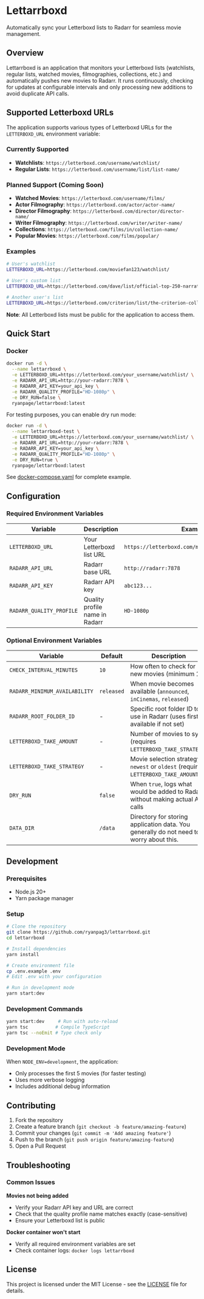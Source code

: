 # Lettarrboxd

Automatically sync your Letterboxd lists to Radarr for seamless movie management.

## Overview

Lettarrboxd is an application that monitors your Letterboxd lists (watchlists, regular lists, watched movies, filmographies, collections, etc.) and automatically pushes new movies to Radarr. It runs continuously, checking for updates at configurable intervals and only processing new additions to avoid duplicate API calls.

## Supported Letterboxd URLs

The application supports various types of Letterboxd URLs for the `LETTERBOXD_URL` environment variable:

### Currently Supported
- **Watchlists**: `https://letterboxd.com/username/watchlist/`
- **Regular Lists**: `https://letterboxd.com/username/list/list-name/`

### Planned Support (Coming Soon)
- **Watched Movies**: `https://letterboxd.com/username/films/`
- **Actor Filmography**: `https://letterboxd.com/actor/actor-name/`
- **Director Filmography**: `https://letterboxd.com/director/director-name/`
- **Writer Filmography**: `https://letterboxd.com/writer/writer-name/`
- **Collections**: `https://letterboxd.com/films/in/collection-name/`
- **Popular Movies**: `https://letterboxd.com/films/popular/`

### Examples
```bash
# User's watchlist
LETTERBOXD_URL=https://letterboxd.com/moviefan123/watchlist/

# User's custom list
LETTERBOXD_URL=https://letterboxd.com/dave/list/official-top-250-narrative-feature-films/

# Another user's list
LETTERBOXD_URL=https://letterboxd.com/criterion/list/the-criterion-collection/
```

**Note**: All Letterboxd lists must be public for the application to access them.

## Quick Start

### Docker

```bash
docker run -d \
  --name lettarrboxd \
  -e LETTERBOXD_URL=https://letterboxd.com/your_username/watchlist/ \
  -e RADARR_API_URL=http://your-radarr:7878 \
  -e RADARR_API_KEY=your_api_key \
  -e RADARR_QUALITY_PROFILE="HD-1080p" \
  -e DRY_RUN=false \
  ryanpage/lettarrboxd:latest
```

For testing purposes, you can enable dry run mode:
```bash
docker run -d \
  --name lettarrboxd-test \
  -e LETTERBOXD_URL=https://letterboxd.com/your_username/watchlist/ \
  -e RADARR_API_URL=http://your-radarr:7878 \
  -e RADARR_API_KEY=your_api_key \
  -e RADARR_QUALITY_PROFILE="HD-1080p" \
  -e DRY_RUN=true \
  ryanpage/lettarrboxd:latest
```
See [docker-compose.yaml](./docker-compose.yaml) for complete example.

## Configuration

### Required Environment Variables

| Variable | Description | Example |
|----------|-------------|---------|
| `LETTERBOXD_URL` | Your Letterboxd list URL | `https://letterboxd.com/moviefan123/watchlist/` |
| `RADARR_API_URL` | Radarr base URL | `http://radarr:7878` |
| `RADARR_API_KEY` | Radarr API key | `abc123...` |
| `RADARR_QUALITY_PROFILE` | Quality profile name in Radarr | `HD-1080p` |

### Optional Environment Variables

| Variable | Default | Description |
|----------|---------|-------------|
| `CHECK_INTERVAL_MINUTES` | `10` | How often to check for new movies (minimum 10) |
| `RADARR_MINIMUM_AVAILABILITY` | `released` | When movie becomes available (`announced`, `inCinemas`, `released`) |
| `RADARR_ROOT_FOLDER_ID` | - | Specific root folder ID to use in Radarr (uses first available if not set) |
| `LETTERBOXD_TAKE_AMOUNT` | - | Number of movies to sync (requires `LETTERBOXD_TAKE_STRATEGY`) |
| `LETTERBOXD_TAKE_STRATEGY` | - | Movie selection strategy: `newest` or `oldest` (requires `LETTERBOXD_TAKE_AMOUNT`) |
| `DRY_RUN` | `false` | When `true`, logs what would be added to Radarr without making actual API calls |
| `DATA_DIR` | `/data` | Directory for storing application data. You generally do not need to worry about this. |

## Development

### Prerequisites

- Node.js 20+
- Yarn package manager

### Setup

```bash
# Clone the repository
git clone https://github.com/ryanpag3/lettarrboxd.git
cd lettarrboxd

# Install dependencies
yarn install

# Create environment file
cp .env.example .env
# Edit .env with your configuration

# Run in development mode
yarn start:dev
```

### Development Commands

```bash
yarn start:dev     # Run with auto-reload
yarn tsc          # Compile TypeScript
yarn tsc --noEmit # Type check only
```

### Development Mode

When `NODE_ENV=development`, the application:
- Only processes the first 5 movies (for faster testing)
- Uses more verbose logging
- Includes additional debug information

## Contributing

1. Fork the repository
2. Create a feature branch (`git checkout -b feature/amazing-feature`)
3. Commit your changes (`git commit -m 'Add amazing feature'`)
4. Push to the branch (`git push origin feature/amazing-feature`)
5. Open a Pull Request

## Troubleshooting

### Common Issues

**Movies not being added**
- Verify your Radarr API key and URL are correct
- Check that the quality profile name matches exactly (case-sensitive)
- Ensure your Letterboxd list is public

**Docker container won't start**
- Verify all required environment variables are set
- Check container logs: `docker logs lettarrboxd`

## License

This project is licensed under the MIT License - see the [LICENSE](LICENSE) file for details.